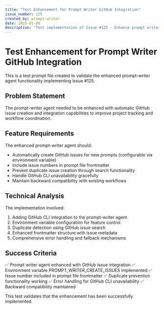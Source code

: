 ```yaml
---
title: "Test Enhancement for Prompt Writer GitHub Integration"
issue_number: 125
created_by: prompt-writer
date: 2025-01-08
description: "Test implementation of Issue #125 - Enhance prompt writer agent to include issue number in prompt files"
---
```


# Test Enhancement for Prompt Writer GitHub Integration

This is a test prompt file created to validate the enhanced prompt-writer agent functionality implementing Issue #125.

## Problem Statement

The prompt-writer agent needed to be enhanced with automatic GitHub issue creation and integration capabilities to improve project tracking and workflow coordination.

## Feature Requirements

The enhanced prompt-writer agent should:
- Automatically create GitHub issues for new prompts (configurable via environment variable)
- Include issue numbers in prompt file frontmatter
- Prevent duplicate issue creation through search functionality
- Handle GitHub CLI unavailability gracefully
- Maintain backward compatibility with existing workflows

## Technical Analysis

The implementation involved:
1. Adding GitHub CLI integration to the prompt-writer agent
2. Environment variable configuration for feature control
3. Duplicate detection using GitHub issue search
4. Enhanced frontmatter structure with issue metadata
5. Comprehensive error handling and fallback mechanisms

## Success Criteria

✅ Prompt writer agent enhanced with GitHub issue integration
✅ Environment variable PROMPT_WRITER_CREATE_ISSUES implemented
✅ Issue number included in prompt file frontmatter
✅ Duplicate prevention functionality working
✅ Error handling for GitHub CLI unavailability
✅ Backward compatibility maintained

This test validates that the enhancement has been successfully implemented.